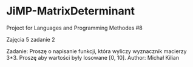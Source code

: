 # JiMP-MatrixDeterminant
Project for Languages and Programming Methodes #8

Zajęcia 5 zadanie 2

Zadanie: Proszę o napisanie funkcji, która wyliczy wyznacznik macierzy 3*3. Proszę aby wartości były losowane [0, 10].
Author: Michał Kilian
